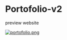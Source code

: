 # Portofolio-v2
preview website

[![portofolio.png](https://i.postimg.cc/SN8KrTNC/portofolio.png)](https://postimg.cc/jLxKqhfS)
